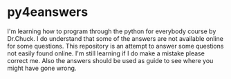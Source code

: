# py4eanswers
I'm learning how to program through the python for everybody course by Dr.Chuck. I do understand that some of the answers are not available online for some questions. This repository is an attempt to answer some questions not easily found online. I'm still learning if I do make a mistake please correct me. Also the answers should be used as guide to see where you might have gone wrong. 
